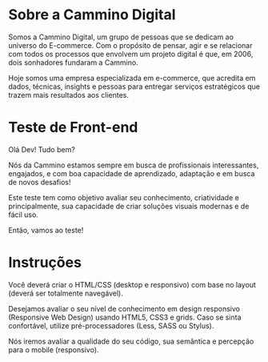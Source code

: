 # Sobre a Cammino Digital

Somos a Cammino Digital, um grupo de pessoas que se dedicam ao universo do E-commerce. Com o propósito de pensar, agir e se relacionar com todos os processos que envolvem um projeto digital é que, em 2006, dois sonhadores fundaram a Cammino. 

Hoje somos uma empresa especializada em e-commerce, que acredita em dados, técnicas, insights e pessoas para entregar serviços estratégicos que trazem mais resultados aos clientes.

# Teste de Front-end

Olá Dev! Tudo bem?

Nós da Cammino estamos sempre em busca de profissionais interessantes, engajados, e com boa capacidade de aprendizado, adaptação e em busca de novos desafios!

Este teste tem como objetivo avaliar seu conhecimento, criatividade e principalmente, sua capacidade de criar soluções visuais modernas e de fácil uso.

Então, vamos ao teste!

# Instruções

Você deverá criar o HTML/CSS (desktop e responsivo) com base no layout (deverá ser totalmente navegável).

Desejamos avaliar o seu nível de conhecimento em design responsivo (Responsive Web Design) usando HTML5, CSS3 e grids. Caso se sinta confortável, utilize pré-processadores (Less, SASS ou Stylus).

Nós iremos avaliar a qualidade do seu código, sua semântica e percepção para o mobile (responsivo).